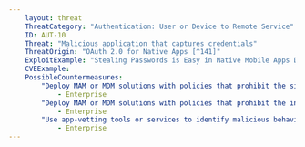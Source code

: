 ```yaml
---
    layout: threat
    ThreatCategory: "Authentication: User or Device to Remote Service"
    ID: AUT-10
    Threat: "Malicious application that captures credentials"
    ThreatOrigin: "OAuth 2.0 for Native Apps [^141]"
    ExploitExample: "Stealing Passwords is Easy in Native Mobile Apps Despite OAuth [^140]"
    CVEExample:
    PossibleCountermeasures:
        "Deploy MAM or MDM solutions with policies that prohibit the side-loading of apps, which may bypass security checks on the app.":
            - Enterprise
        "Deploy MAM or MDM solutions with policies that prohibit the installation of apps from 3rd party (unofficial) app stores.":
            - Enterprise
        "Use app-vetting tools or services to identify malicious behaviors in apps.":
            - Enterprise
---
```

